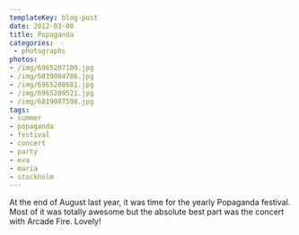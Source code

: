 ```yaml
---
templateKey: blog-post
date: 2012-03-08
title: Popaganda
categories:
 - photographs
photos:
- /img/6965207109.jpg
- /img/6819084786.jpg
- /img/6965208681.jpg
- /img/6965209521.jpg
- /img/6819087598.jpg
tags:
- summer
- popaganda
- festival
- concert
- party
- eva
- maria
- stockholm
---
```

At the end of August last year, it was time for the yearly Popaganda festival. Most of it was totally awesome but the absolute best part was the concert with Arcade Fire. Lovely!
